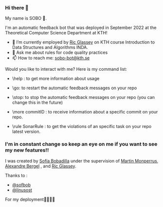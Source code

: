 ### Hi there 👋

My name is SOBO 🤖. 

I'm an automatic feedback bot that was deployed in September 2022 at the Theoretical Computer Science Department at KTH!



- 🔭 I’m currently employed by [Ric Glassey](https://www.kth.se/profile/glassey) on KTH course Introduction to Data Structures and Algorithms INDA.
- 💬 Ask me about rules for code quality practices
- 📫 How to reach me: sobo-bot@kth.se



Would you like to interact with me? Here is my command list:

- \help : to get more information about usage

- \go: to restart the automatic feedback messages on your repo

- \stop: to stop  the automatic feedback messages on your repo (you can change this in the future)

- \more commitID : to receive information about a specific commit on your repo.
- \rule SonarRule : to get the violations of an specific task on your repo latest version.


### I'm in constant change so keep an eye on me if you want to see my new features!!



I was created by [Sofía Bobadilla](https://github.com/Sofi1410) under the supervision of [Martin Monperrus](https://github.com/monperrus), [Alexandre Bergel](http://bergel.eu) , and  [Ric Glassey](https://www.kth.se/profile/glassey).




Thanks to :
- [@sofbob]((https://github.com/Sofi1410))
- [@linusost](https://github.com/LinusOstlund)

For my deployment🧑‍💻👩‍💻
